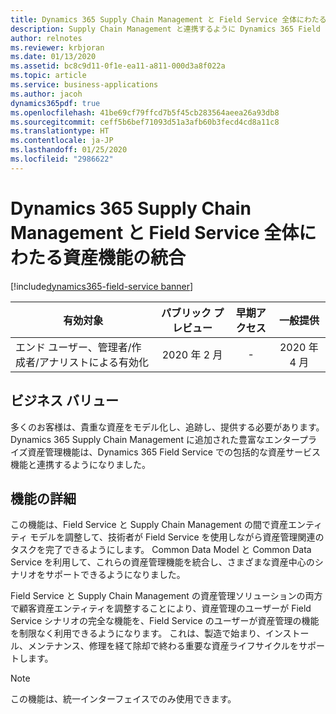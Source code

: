 ```yaml
---
title: Dynamics 365 Supply Chain Management と Field Service 全体にわたる資産機能の統合
description: Supply Chain Management と連携するように Dynamics 365 Field Service の資産管理機能を強化しました。
author: relnotes
ms.reviewer: krbjoran
ms.date: 01/13/2020
ms.assetid: bc8c9d11-0f1e-ea11-a811-000d3a8f022a
ms.topic: article
ms.service: business-applications
ms.author: jacoh
dynamics365pdf: true
ms.openlocfilehash: 41be69cf79ffcd7b5f45cb283564aeea26a93db8
ms.sourcegitcommit: ceff5b6bef71093d51a3afb60b3fecd4cd8a11c8
ms.translationtype: HT
ms.contentlocale: ja-JP
ms.lasthandoff: 01/25/2020
ms.locfileid: "2986622"
---
```

# <a name="combined-asset-capabilities-across-dynamics-365-supply-chain-management-and-field-service"></a>Dynamics 365 Supply Chain Management と Field Service 全体にわたる資産機能の統合
[!include[dynamics365-field-service banner](../includes/dynamics365-field-service.md)]

| 有効対象    |  パブリック プレビュー | 早期アクセス | 一般提供 | 
| ---------- | :----------: |:----------: |:----------: |
|エンド ユーザー、管理者/作成者/アナリストによる有効化|2020 年 2 月|-| 2020 年 4 月|


## <a name="business-value"></a>ビジネス バリュー
<!-- bv start -->
多くのお客様は、貴重な資産をモデル化し、追跡し、提供する必要があります。 Dynamics 365 Supply Chain Management に追加された豊富なエンタープライズ資産管理機能は、Dynamics 365 Field Service での包括的な資産サービス機能と連携するようになりました。
<!-- bv end -->



## <a name="feature-details"></a>機能の詳細
<!--feature detail start -->
この機能は、Field Service と Supply Chain Management の間で資産エンティティ モデルを調整して、技術者が Field Service を使用しながら資産管理関連のタスクを完了できるようにします。 Common Data Model と Common Data Service を利用して、これらの資産管理機能を統合し、さまざまな資産中心のシナリオをサポートできるようになりました。 

Field Service と Supply Chain Management の資産管理ソリューションの両方で顧客資産エンティティを調整することにより、資産管理のユーザーが Field Service シナリオの完全な機能を、Field Service のユーザーが資産管理の機能を制限なく利用できるようになります。 これは、製造で始まり、インストール、メンテナンス、修理を経て除却で終わる重要な資産ライフサイクルをサポートします。 
<!--feature detail end -->


> [!NOTE]
> この機能は、統一インターフェイスでのみ使用できます。






